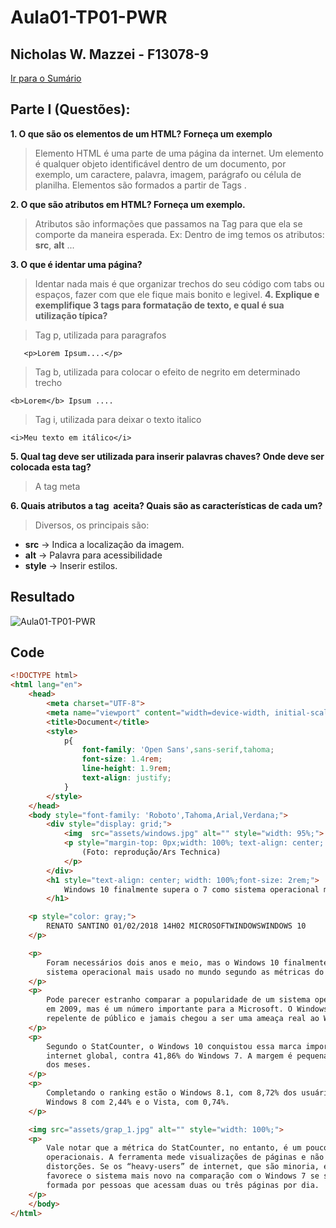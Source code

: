# Aula01-TP01-PWR
## Nicholas W. Mazzei - F13078-9

[Ir para o Sumário](../../README.md)
## Parte I (Questões):
**1. O que são os elementos de um HTML? Forneça um exemplo**

>    Elemento HTML é uma parte de uma página da internet. Um elemento é qualquer objeto identificável dentro de um documento, por exemplo, um caractere, palavra, imagem, parágrafo ou célula de planilha. Elementos são formados a partir de Tags .

**2. O que são atributos em HTML? Forneça um exemplo.**

>    Atributos são informações que passamos na Tag para que ela se comporte da maneira esperada. 
    Ex: Dentro de img temos os atributos: **src**, **alt** ...

**3. O que é identar uma página?**
> Identar nada mais é que organizar trechos do seu código com tabs ou espaços, fazer com que ele fique mais bonito e legivel.
**4. Explique e exemplifique 3 tags para formatação de texto, e qual é sua utilização típica?**

>    Tag p, utilizada para paragrafos

       <p>Lorem Ipsum....</p> 

>    Tag b, utilizada para colocar o efeito de negrito em determinado trecho

    <b>Lorem</b> Ipsum .... 

>    Tag i, utilizada para deixar o texto italico

    <i>Meu texto em itálico</i>
**5. Qual tag deve ser utilizada para inserir palavras chaves? Onde deve ser colocada esta tag?**
> A tag meta

**6. Quais atributos a tag <img> aceita? Quais são as características de cada um?**
> Diversos, os principais são:
    
 - **src** -> Indica a localização da imagem.
 - **alt** -> Palavra para acessibilidade
 - **style** -> Inserir estilos.

## **Resultado**

![Aula01-TP01-PWR](../gifs/Aula01-TP01-PWR.gif)

## Code
```html
<!DOCTYPE html>
<html lang="en">
    <head>
        <meta charset="UTF-8">
        <meta name="viewport" content="width=device-width, initial-scale=1.0">
        <title>Document</title>
        <style>
            p{
                font-family: 'Open Sans',sans-serif,tahoma;
                font-size: 1.4rem;
                line-height: 1.9rem;
                text-align: justify;
            }
        </style>
    </head>
    <body style="font-family: 'Roboto',Tahoma,Arial,Verdana;">
        <div style="display: grid;">
            <img  src="assets/windows.jpg" alt="" style="width: 95%;">
            <p style="margin-top: 0px;width: 100%; text-align: center; background: lightgray;">
                (Foto: reprodução/Ars Technica)
            </p>
        </div>
        <h1 style="text-align: center; width: 100%;font-size: 2rem;">
            Windows 10 finalmente supera o 7 como sistema operacional mais usado no mundo
        </h1>

    <p style="color: gray;">
        RENATO SANTINO 01/02/2018 14H02 MICROSOFTWINDOWSWINDOWS 10
    </p>

    <p>
        Foram necessários dois anos e meio, mas o Windows 10 finalmente conseguiu superar o Windows 7 como
        sistema operacional mais usado no mundo segundo as métricas do site StatCounter.
    </p>
    <p>
        Pode parecer estranho comparar a popularidade de um sistema operacional novíssimo com outro lançado
        em 2009, mas é um número importante para a Microsoft. O Windows 8, por exemplo, funcionou como
        repelente de público e jamais chegou a ser uma ameaça real ao Windows 7.
    </p>
    <p>
        Segundo o StatCounter, o Windows 10 conquistou essa marca importante ao atingir 42,78% do uso de
        internet global, contra 41,86% do Windows 7. A margem é pequena, mas tende a aumentar com o passar
        dos meses.
    </p>
    <p>
        Completando o ranking estão o Windows 8.1, com 8,72% dos usuários, o Windows XP, com 3,36%, o
        Windows 8 com 2,44% e o Vista, com 0,74%.
    </p>

    <img src="assets/grap_1.jpg" alt="" style="width: 100%;">
    <p>
        Vale notar que a métrica do StatCounter, no entanto, é um pouco esquisita para medir popularidade de sistemas
        operacionais. A ferramenta mede visualizações de páginas e não número de visitantes únicos, o que pode gerar
        distorções. Se os “heavy-users” de internet, que são minoria, estiverem usando mais o Windows 10, isso
        favorece o sistema mais novo na comparação com o Windows 7 se sua base de usuários for maior, mas for
        formada por pessoas que acessam duas ou três páginas por dia.
    </p>
    </body>
</html>
```
